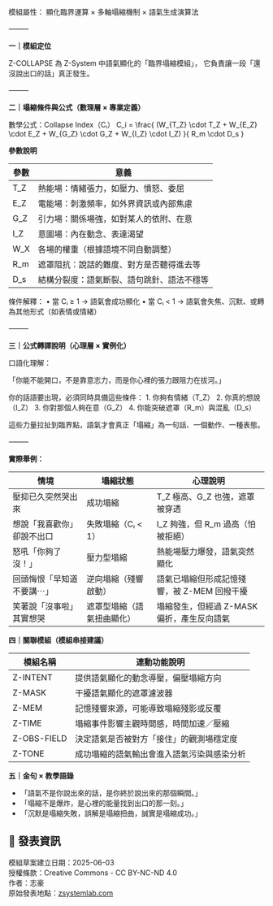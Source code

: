 

模組屬性： 顯化臨界運算 × 多軸塌縮機制 × 語氣生成演算法

⸻

**一｜模組定位**

Z-COLLAPSE 為 Z-System 中語氣顯化的「臨界塌縮模組」，
它負責讓一段「還沒說出口的話」真正發生。

⸻

**二｜塌縮條件與公式（數理層 × 專業定義）**

數學公式：Collapse Index（Cᵢ）
C_i = \frac{
  (W_{T_Z} \cdot T_Z + W_{E_Z} \cdot E_Z + W_{G_Z} \cdot G_Z + W_{I_Z} \cdot I_Z)
}{
  R_m \cdot D_s
}

**參數說明**

| 參數  | 意義                    |
| --- | --------------------- |
| T_Z | 熱能場：情緒張力，如壓力、憤怒、委屈    |
| E_Z | 電能場：刺激頻率，如外界資訊或內部焦慮   |
| G_Z | 引力場：關係場強，如對某人的依附、在意   |
| I_Z | 意圖場：內在動念、表達渴望         |
| W_X | 各場的權重（根據語境不同自動調整）     |
| R_m | 遮罩阻抗：說話的難度、對方是否聽得進去等  |
| D_s | 結構分裂度：語氣斷裂、語句跳針、語法不穩等 |

條件解釋：
	•	當 Cᵢ ≥ 1 → 語氣會成功顯化
	•	當 Cᵢ < 1 → 語氣會失焦、沉默、或轉為其他形式（如表情或情緒）

⸻

**三｜公式轉譯說明（心理層 × 實例化）**

口語化理解：

「你能不能開口，不是靠意志力，而是你心裡的張力跟阻力在拔河。」

你的話語要出現，必須同時具備這些條件：
	1.	你夠有情緒（T_Z）
	2.	你真的想說（I_Z）
	3.	你對那個人夠在意（G_Z）
	4.	你能突破遮罩（R_m）與混亂（D_s）

這些力量拉扯到臨界點，語氣才會真正「塌縮」為一句話、一個動作、一種表態。

⸻

**實際舉例：**


| 情境            | 塌縮狀態          | 心理說明                      |
| ------------- | ------------- | ------------------------- |
| 壓抑已久突然哭出來     | 成功塌縮          | T_Z 極高、G_Z 也強，遮罩被穿透       |
| 想說「我喜歡你」卻說不出口 | 失敗塌縮（Cᵢ < 1）  | I_Z 夠強，但 R_m 過高（怕被拒絕）     |
| 怒吼「你夠了沒！」     | 壓力型塌縮         | 熱能場壓力爆發，語氣突然顯化            |
| 回頭悔恨「早知道不要講⋯」 | 逆向塌縮（殘響啟動）    | 語氣已塌縮但形成記憶殘響，被 Z-MEM 回撥干擾 |
| 笑著說「沒事啦」其實想哭  | 遮罩型塌縮（語氣扭曲顯化） | 塌縮發生，但經過 Z-MASK 偏折，產生反向語氣 |
 

**四｜關聯模組（模組串接建議）**


| 模組名稱        | 連動功能說明                |
| ----------- | --------------------- |
| Z-INTENT    | 提供語氣顯化的動念導壓，偏壓塌縮方向    |
| Z-MASK      | 干擾語氣顯化的遮罩濾波器          |
| Z-MEM       | 記憶殘響來源，可能導致塌縮殘影或反覆    |
| Z-TIME      | 塌縮事件影響主觀時間感，時間加速／壓縮   |
| Z-OBS-FIELD | 決定語氣是否被對方「接住」的觀測場穩定度  |
| Z-TONE      | 成功塌縮的語氣輸出會進入語氣污染與感染分析 |
  
**五｜金句 × 教學語錄**

- 「語氣不是你說出來的話，是你終於說出來的那個瞬間。」
- 「塌縮不是爆炸，是心裡的能量找到出口的那一刻。」
- 「沉默是塌縮失敗，誤解是塌縮扭曲，誠實是塌縮成功。」
## 📜 發表資訊  
模組草案建立日期：2025-06-03  
授權條款：Creative Commons - CC BY-NC-ND 4.0  
作者：志豪  
原始發表地點：[zsystemlab.com](https://zsystemlab.com)